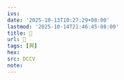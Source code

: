 ```yaml
---
ivs:
date: '2025-10-13T10:27:29+08:00'
lastmod: '2025-10-14T21:46:45-08:00'
title: 􁙰
url: 􁙰
tags: [興]
hex: 
src: DCCV
note:
---
```

